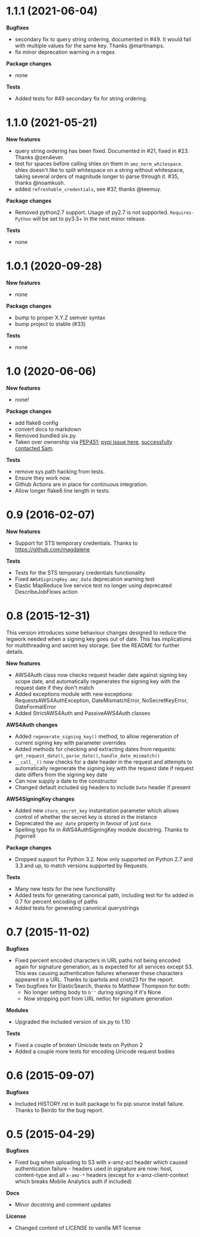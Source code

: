 1.1.1 (2021-06-04)
=========

**Bugfixes**

- secondary fix to query string ordering, documented in #49. It would fail with multiple values for the same key. Thanks @martinamps.
- fix minor deprecation warning in a regex.

**Package changes**

- none

**Tests**

- Added tests for #49 secondary fix for string ordering.



1.1.0 (2021-05-21)
=========

**New features**

- query string ordering has been fixed. Documented in #21, fixed in #23. Thanks @zen4ever.
- test for spaces before calling shlex on them in `amz_norm_whitespace`. shlex doesn't like to split whitespace on a string without whitespace, taking several orders of magnitude longer to parse through it. #35, thanks @noamkush.
- added `refreshable_credentials`, see #37, thanks @teemuy.

**Package changes**

- Removed python2.7 support. Usage of py2.7 is not supported. `Requires-Python` will be set to py3.3+ in the next minor release.

**Tests**

- none


1.0.1 (2020-09-28)
=========

**New features**

- none

**Package changes**

- bump to proper X.Y.Z semver syntax
- bump project to stable (#33)

**Tests**

- none

1.0 (2020-06-06)
=========

**New features**

- none!

**Package changes**

- add flake8 config
- convert docs to markdown
- Removed bundled six.py.
- Taken over ownership via [PEP451](https://www.python.org/dev/peps/pep-0541/#continue-maintenance); [pypi issue here](https://github.com/pypa/pypi-support/issues/393), [successfully contacted Sam](https://github.com/sam-washington/requests-aws4auth/issues/40).

**Tests**

- remove sys path hacking from tests.
- Ensure they work now.
- Github Actions are in place for continuous integration.
- Allow longer flake8 line length in tests.

0.9 (2016-02-07)
================

**New features**

-   Support for STS temporary credentials. Thanks to
    <https://github.com/magdalene>

**Tests**

-   Tests for the STS temporary credentials functionality
-   Fixed `AWS4SigningKey.amz_date` deprecation warning test
-   Elastic MapReduce live service test no longer using deprecated DescribeJobFlows action

0.8 (2015-12-31)
================

This version introduces some behaviour changes designed to reduce the legwork needed when a signing key goes out of date. This has implications for multithreading and secret key storage. See the README for further details.

**New features**

-   AWS4Auth class now checks request header date against signing key
    scope date, and automatically regenerates the signing key with the
    request date if they don't match
-   Added exceptions module with new exceptions:
    RequestsAWS4AuthException, DateMismatchError, NoSecretKeyError, DateFormatError
-   Added StrictAWS4Auth and PassiveAWS4Auth classes

**AWS4Auth changes**

-   Added `regenerate_signing_key()` method, to allow regeneration of
    current signing key with parameter overrides
-   Added methods for checking and extracting dates from requests:
    `get_request_date()`, `parse_date()`, `handle_date_mismatch()`
-   `__call__()` now checks for a date header in the request and
    attempts to automatically regenerate the signing key with the
    request date if request date differs from the signing key date
-   Can now supply a date to the constructor
-   Changed default included sig headers to include `Date` header if
    present

**AWS4SigningKey changes**

-   Added new `store_secret_key` instantiation parameter which allows
    control of whether the secret key is stored in the instance
-   Deprecated the `amz_date` property in favour of just `date`
-   Spelling typo fix in AWS4AuthSigningKey module docstring. Thanks to jhgorrell

**Package changes**

-   Dropped support for Python 3.2. Now only supported on Python 2.7 and
    3.3 and up, to match versions supported by Requests.

**Tests**

-   Many new tests for the new functionality
-   Added tests for generating canonical path, including test for fix
    added in 0.7 for percent encoding of paths
-   Added tests for generating canonical querystrings

0.7 (2015-11-02)
================

**Bugfixes**

-   Fixed percent encoded characters in URL paths not being encoded
    again for signature generation, as is expected for all services
    except S3. This was causing authentication failures whenever these
    characters appeared in a URL. Thanks to ipartola and cristi23 for
    the report.
-   Two bugfixes for ElasticSearch, thanks to Matthew Thompson for both:
    -   No longer setting body to `b''` during signing if it's None
    -   Now stripping port from URL netloc for signature generation

**Modules**

-   Upgraded the included version of six.py to 1.10

**Tests**

-   Fixed a couple of broken Unicode tests on Python 2
-   Added a couple more tests for encoding Unicode request bodies

0.6 (2015-09-07)
================

**Bugfixes**

-   Included HISTORY.rst in built package to fix pip source install
    failure. Thanks to Beirdo for the bug report.

0.5 (2015-04-29)
================

**Bugfixes**

-   Fixed bug when uploading to S3 with x-amz-acl header which caused
    authentication failure - headers used in signature are now: host,
    content-type and all `x-amz-*` headers (except for
    x-amz-client-context which breaks Mobile Analytics auth if included)

**Docs**

-   Minor docstring and comment updates

**License**

-   Changed content of LICENSE to vanilla MIT license
